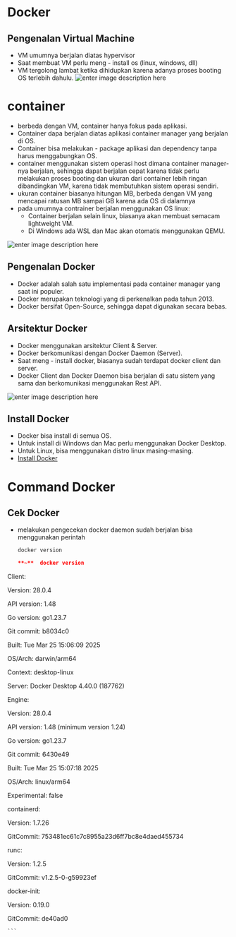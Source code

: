# Docker

## Pengenalan Virtual Machine
- VM umumnya berjalan diatas hypervisor
- Saat membuat VM perlu meng - install os (linux, windows, dll)
- VM tergolong lambat ketika dihidupkan karena adanya proses booting OS terlebih dahulu.
![enter image description here](https://media.geeksforgeeks.org/wp-content/uploads/20250823130235313168/virtual_machines.webp) 

 # container
 - berbeda dengan VM, container hanya fokus pada aplikasi.
 - Container dapa berjalan diatas aplikasi container manager yang berjalan di OS.
 - Container bisa melakukan - package aplikasi dan dependency  tanpa harus menggabungkan OS.
 - container menggunakan sistem operasi host dimana container manager-nya berjalan, sehingga dapat berjalan cepat karena tidak perlu melakukan proses booting dan ukuran dari container lebih ringan dibandingkan VM, karena tidak membutuhkan sistem operasi sendiri.
 - ukuran container biasanya hitungan MB, berbeda dengan VM yang mencapai ratusan MB sampai GB karena ada OS di dalamnya
 - pada umumnya contrainer berjalan menggunakan OS linux:
	 - Container berjalan selain linux, biasanya akan membuat semacam lightweight VM.
	 - Di Windows ada WSL dan Mac akan otomatis menggunakan QEMU.

![enter image description here](https://s7280.pcdn.co/wp-content/uploads/2018/07/containers-vs-virtual-machines.jpg)

## Pengenalan Docker
- Docker adalah salah satu implementasi pada container manager yang saat ini populer.
- Docker merupakan teknologi yang di perkenalkan pada tahun 2013.
- Docker bersifat Open-Source, sehingga dapat digunakan secara bebas.

## Arsitektur Docker
- Docker menggunakan arsitektur Client & Server.
- Docker berkomunikasi dengan Docker Daemon (Server).
- Saat meng - install docker, biasanya sudah terdapat docker client dan server.
- Docker Client dan Docker Daemon bisa  berjalan di satu sistem yang sama dan berkomunikasi menggunakan Rest API.

![enter image description here](https://miro.medium.com/v2/resize:fit:2000/0*vTzuVPKGzW3EwcVB)

## Install Docker
- Docker bisa install di semua OS.
- Untuk install di Windows dan Mac perlu menggunakan Docker Desktop.
- Untuk Linux, bisa menggunakan distro linux masing-masing.
- [Install Docker](https://docs.docker.com/get-docker/)

# Command Docker 
## Cek Docker
- melakukan pengecekan docker daemon sudah berjalan bisa menggunakan perintah
	```sh
	docker version
	```
	
	```json
	**~**  docker version

Client:

Version: 28.0.4

API version: 1.48

Go version:  go1.23.7

Git commit:  b8034c0

Built: Tue Mar 25 15:06:09 2025

OS/Arch: darwin/arm64

Context: desktop-linux

  

Server: Docker Desktop 4.40.0 (187762)

Engine:

Version:  28.0.4

API version:  1.48 (minimum version 1.24)

Go version: go1.23.7

Git commit: 6430e49

Built:  Tue Mar 25 15:07:18 2025

OS/Arch:  linux/arm64

Experimental: false

containerd:

Version:  1.7.26

GitCommit:  753481ec61c7c8955a23d6ff7bc8e4daed455734

runc:

Version:  1.2.5

GitCommit:  v1.2.5-0-g59923ef

docker-init:

Version:  0.19.0

GitCommit:  de40ad0
	
	```



<!--stackedit_data:
eyJoaXN0b3J5IjpbMTYwNjYyODUzMiwtNjI4NTY4Njk3LDUxNz
A0MjQ5NywzNjY2MjYzMjZdfQ==
-->